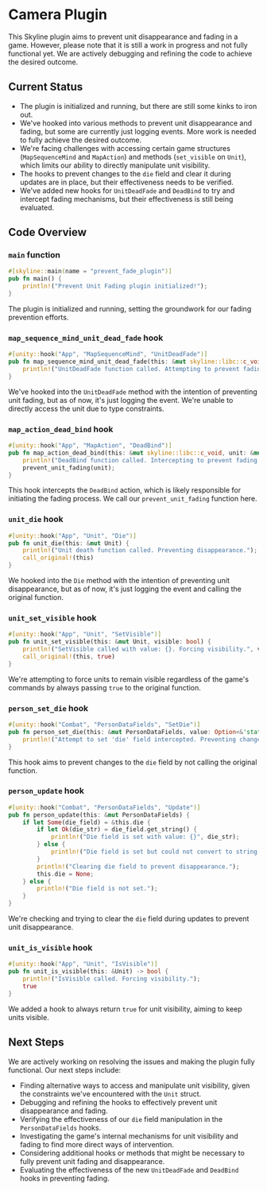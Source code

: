 # Camera Plugin

This Skyline plugin aims to prevent unit disappearance and fading in a game. However, please note that it is still a work in progress and not fully functional yet. We are actively debugging and refining the code to achieve the desired outcome.

## Current Status

- The plugin is initialized and running, but there are still some kinks to iron out.
- We've hooked into various methods to prevent unit disappearance and fading, but some are currently just logging events. More work is needed to fully achieve the desired outcome.
- We're facing challenges with accessing certain game structures (`MapSequenceMind` and `MapAction`) and methods (`set_visible` on `Unit`), which limits our ability to directly manipulate unit visibility.
- The hooks to prevent changes to the `die` field and clear it during updates are in place, but their effectiveness needs to be verified.
- We've added new hooks for `UnitDeadFade` and `DeadBind` to try and intercept fading mechanisms, but their effectiveness is still being evaluated.

## Code Overview

### `main` function
```rust
#[skyline::main(name = "prevent_fade_plugin")]
pub fn main() {
    println!("Prevent Unit Fading plugin initialized!");
}
```
The plugin is initialized and running, setting the groundwork for our fading prevention efforts.

### `map_sequence_mind_unit_dead_fade` hook
```rust
#[unity::hook("App", "MapSequenceMind", "UnitDeadFade")]
pub fn map_sequence_mind_unit_dead_fade(this: &mut skyline::libc::c_void, method: &skyline::libc::c_void) {
    println!("UnitDeadFade function called. Attempting to prevent fading.");
}
```
We've hooked into the `UnitDeadFade` method with the intention of preventing unit fading, but as of now, it's just logging the event. We're unable to directly access the unit due to type constraints.

### `map_action_dead_bind` hook
```rust
#[unity::hook("App", "MapAction", "DeadBind")]
pub fn map_action_dead_bind(this: &mut skyline::libc::c_void, unit: &mut Unit, param: i32) {
    println!("DeadBind function called. Intercepting to prevent fading.");
    prevent_unit_fading(unit);
}
```
This hook intercepts the `DeadBind` action, which is likely responsible for initiating the fading process. We call our `prevent_unit_fading` function here.

### `unit_die` hook 
```rust
#[unity::hook("App", "Unit", "Die")]
pub fn unit_die(this: &mut Unit) {
    println!("Unit death function called. Preventing disappearance.");
    call_original!(this)
}
```
We hooked into the `Die` method with the intention of preventing unit disappearance, but as of now, it's just logging the event and calling the original function.

### `unit_set_visible` hook
```rust
#[unity::hook("App", "Unit", "SetVisible")]
pub fn unit_set_visible(this: &mut Unit, visible: bool) {
    println!("SetVisible called with value: {}. Forcing visibility.", visible);
    call_original!(this, true) 
}
```
We're attempting to force units to remain visible regardless of the game's commands by always passing `true` to the original function.

### `person_set_die` hook
```rust
#[unity::hook("Combat", "PersonDataFields", "SetDie")]
pub fn person_set_die(this: &mut PersonDataFields, value: Option<&'static str>) {
    println!("Attempt to set 'die' field intercepted. Preventing change.");
}
```
This hook aims to prevent changes to the `die` field by not calling the original function.

### `person_update` hook
```rust
#[unity::hook("Combat", "PersonDataFields", "Update")]
pub fn person_update(this: &mut PersonDataFields) {
    if let Some(die_field) = &this.die {
        if let Ok(die_str) = die_field.get_string() {
            println!("Die field is set with value: {}", die_str);
        } else {
            println!("Die field is set but could not convert to string.");
        }
        println!("Clearing die field to prevent disappearance.");
        this.die = None;
    } else {
        println!("Die field is not set.");
    }
}
```
We're checking and trying to clear the `die` field during updates to prevent unit disappearance.

### `unit_is_visible` hook
```rust
#[unity::hook("App", "Unit", "IsVisible")] 
pub fn unit_is_visible(this: &Unit) -> bool {
    println!("IsVisible called. Forcing visibility.");
    true
}
```
We added a hook to always return `true` for unit visibility, aiming to keep units visible.

## Next Steps

We are actively working on resolving the issues and making the plugin fully functional. Our next steps include:

- Finding alternative ways to access and manipulate unit visibility, given the constraints we've encountered with the `Unit` struct.
- Debugging and refining the hooks to effectively prevent unit disappearance and fading.
- Verifying the effectiveness of our `die` field manipulation in the `PersonDataFields` hooks.
- Investigating the game's internal mechanisms for unit visibility and fading to find more direct ways of intervention.
- Considering additional hooks or methods that might be necessary to fully prevent unit fading and disappearance.
- Evaluating the effectiveness of the new `UnitDeadFade` and `DeadBind` hooks in preventing fading.